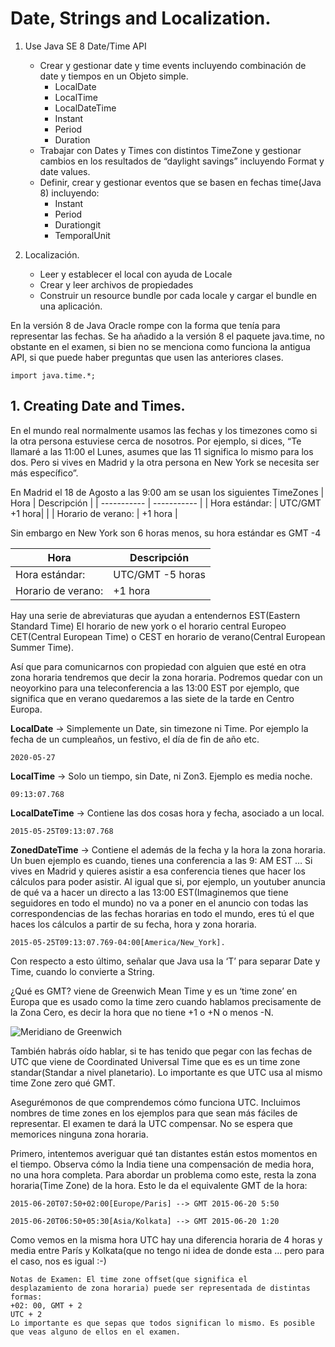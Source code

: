 # Date, Strings and Localization.

1. Use Java SE 8 Date/Time API
    - Crear y gestionar date y time events incluyendo combinación de date y tiempos en un Objeto simple.
       - LocalDate
       - LocalTime
       - LocalDateTime
       - Instant
       - Period
       - Duration
    - Trabajar con Dates y Times con distintos TimeZone y gestionar cambios en los resultados de “daylight savings” incluyendo Format y date values.
    - Definir, crear y gestionar eventos que se basen en fechas time(Java 8) incluyendo:
        - Instant
        - Period 
        - Durationgit
        - TemporalUnit


2. Localización.
    - Leer y establecer el local con ayuda de Locale
    - Crear y leer archivos de propiedades 
    - Construir un resource bundle por cada locale y cargar el bundle en una aplicación.

En la versión 8 de Java Oracle rompe con la forma  que tenía para representar las fechas.  Se ha añadido a la versión 8 el paquete java.time, no obstante en el examen, si bien no se menciona como funciona la antigua API, si que puede haber preguntas que usen las anteriores clases. 

    import java.time.*;

## 1.	Creating Date and Times.

En el mundo real normalmente usamos las fechas y los timezones como si la otra persona estuviese cerca de nosotros. Por ejemplo, si dices, “Te llamaré a las 11:00 el Lunes, asumes que las 11 significa lo mismo para los dos. Pero si vives en Madrid y la otra persona en New York se necesita ser más específico”. 

En Madrid el 18 de Agosto a las 9:00 am se usan los siguientes TimeZones
| Hora      | Descripción |
| ----------- | ----------- |
| Hora estándar:      |  UTC/GMT +1 hora|       |
| Horario de verano:   | +1 hora        |


Sin embargo en New York son 6 horas menos, su hora estándar es GMT -4

| Hora      | Descripción |
| ----------- | ----------- |
| Hora estándar:      |  UTC/GMT -5 horas|       |
| Horario de verano:   | +1 hora        |


Hay una serie de abreviaturas que ayudan a entendernos EST(Eastern Standard Time) El horario de new york o el horario central Europeo CET(Central European Time) o CEST en horario de verano(Central European Summer Time).

Así que para comunicarnos con propiedad con alguien que esté en otra zona horaria tendremos que decir la zona horaria. Podremos quedar con un neoyorkino para una teleconferencia a las 13:00 EST por ejemplo, que significa que en verano quedaremos a las siete de la tarde en Centro Europa.

**LocalDate** → Simplemente un Date, sin timezone ni Time. Por ejemplo la fecha de un cumpleaños, un festivo, el día de fin de año etc.

`2020-05-27`



**LocalTime** → Solo un tiempo, sin Date, ni Zon3. Ejemplo es media noche.

`09:13:07.768`

**LocalDateTime** → Contiene las dos cosas hora y fecha, asociado a un local.

`2015-05-25T09:13:07.768`

**ZonedDateTime** → Contiene el además de la fecha y la hora la zona horaria. Un buen ejemplo es cuando, tienes una conferencia a las 9: AM EST … Si vives en Madrid y quieres asistir a esa conferencia tienes que hacer los cálculos para poder asistir. Al igual que si, por ejemplo, un youtuber anuncia de qué va a hacer un directo a las 13:00 EST(Imaginemos que tiene seguidores en todo el mundo) no va a poner en el anuncio con todas las correspondencias de las fechas horarias en todo el mundo, eres tú el que haces los cálculos a partir de su fecha, hora y zona horaria.

`2015-05-25T09:13:07.769-04:00[America/New_York].`


Con respecto a esto último, señalar que Java usa la ‘T’ para separar Date y Time, cuando lo convierte a String.

¿Qué es GMT? viene de Greenwich Mean Time y es un ‘time zone’ en Europa que es usado como la time zero cuando hablamos precisamente de la Zona Cero, es decir la hora que no tiene +1 o +N o menos -N. 

![Meridiano de Greenwich](https://services.meteored.com/img/article/desplazamiento-del-meridiano-de-greenwich---1_1024.jpg)

También habrás oído hablar, si te has tenido que pegar con las fechas de UTC que viene de Coordinated Universal Time que es es un time zone standar(Standar a nivel planetario). Lo importante es que UTC usa al mismo time Zone zero qué GMT.


Asegurémonos de que comprendemos cómo funciona UTC. Incluimos nombres de time zones en los ejemplos para que sean más fáciles de representar. El examen te dará la UTC
compensar. No se espera que memorices ninguna zona horaria.

Primero, intentemos averiguar qué tan distantes están estos momentos en el tiempo. Observa cómo la India tiene una compensación de media hora, no una hora completa. Para abordar un problema como este, resta la zona horaria(Time Zone) de la hora. Esto le da el equivalente GMT de la hora:

```
2015-06-20T07:50+02:00[Europe/Paris] --> GMT 2015-06-20 5:50

2015-06-20T06:50+05:30[Asia/Kolkata] --> GMT 2015-06-20 1:20

```

Como vemos en la misma hora UTC hay una diferencia horaria de 4 horas y media entre París y Kolkata(que no tengo ni idea de donde esta … pero para el caso, nos es igual :-)


```
Notas de Examen: El time zone offset(que significa el 
desplazamiento de zona horaria) puede ser representada de distintas formas: 
+02: 00, GMT + 2
UTC + 2  
Lo importante es que sepas que todos significan lo mismo. Es posible que veas alguno de ellos en el examen.

```